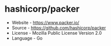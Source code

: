 # hashicorp/packer
* Website - https://www.packer.io/
* Source - https://github.com/hashicorp/packer
* License - Mozilla Public License Version 2.0
* Language - Go
